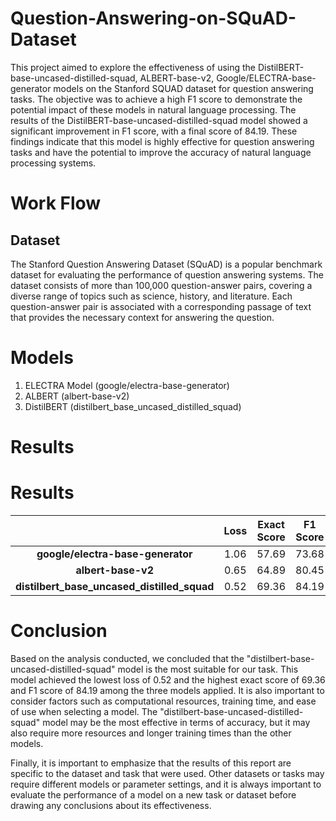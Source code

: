 # Question-Answering-on-SQuAD-Dataset
This project aimed to explore the effectiveness of using the DistilBERT-base-uncased-distilled-squad, ALBERT-base-v2, Google/ELECTRA-base-generator models on the Stanford SQUAD dataset for question answering tasks. The objective was to achieve a high F1 score to demonstrate the potential impact of these models in natural language processing. The results of the DistilBERT-base-uncased-distilled-squad model showed a significant improvement in F1 score, with a final score of 84.19. These findings indicate that this model is highly effective for question answering tasks and have the potential to improve the accuracy of natural language processing systems.

# Work Flow

## Dataset
The Stanford Question Answering Dataset (SQuAD) is a popular benchmark dataset for evaluating the performance of question answering systems. The dataset consists of more than 100,000 question-answer pairs, covering a diverse range of topics such as science, history, and literature. Each question-answer pair is associated with a corresponding passage of text that provides the necessary context for answering the question.

# Models
1. ELECTRA Model (google/electra-base-generator)
2. ALBERT (albert-base-v2)
3. DistilBERT (distilbert_base_uncased_distilled_squad)

# Results
# Results
|                                             | Loss | Exact Score | F1 Score |
| :------------------------------------------:| :---:| :----------:| :-------:|
|      **google/electra-base-generator**      | 1.06 |    57.69    |   73.68  |
|              **albert-base-v2**             | 0.65 |    64.89    |   80.45  |
| **distilbert_base_uncased_distilled_squad** | 0.52 |    69.36    |   84.19  |

# Conclusion
Based on the analysis conducted, we concluded that the "distilbert-base-uncased-distilled-squad" model is the most suitable for our task. This model achieved the lowest loss of 0.52 and the highest exact score of 69.36 and F1 score of 84.19 among the three models applied. It is also important to consider factors such as computational resources, training time, and ease of use when selecting a model. The "distilbert-base-uncased-distilled-squad" model may be the most effective in terms of accuracy, but it may also require more resources and longer training times than the other models.

Finally, it is important to emphasize that the results of this report are specific to the dataset and task that were used. Other datasets or tasks may require different models or parameter settings, and it is always important to evaluate the performance of a model on a new task or dataset before drawing any conclusions about its effectiveness.
